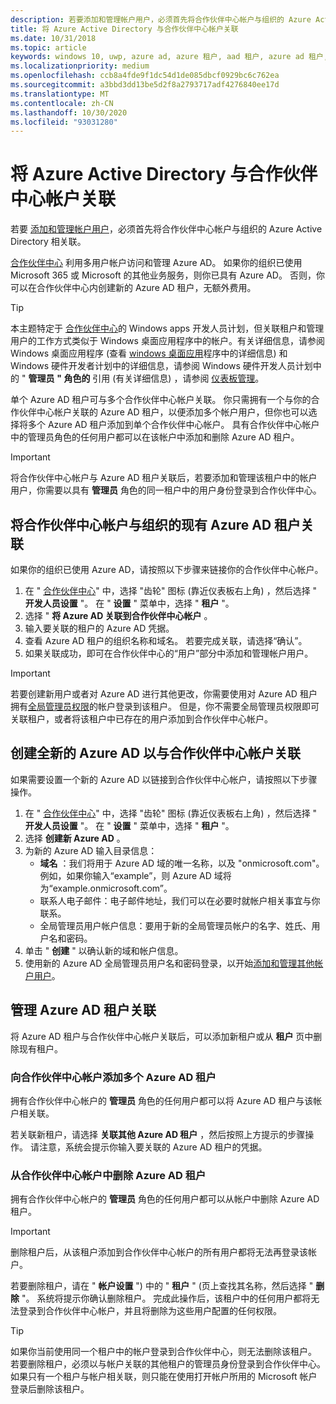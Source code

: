 ```yaml
---
description: 若要添加和管理帐户用户，必须首先将合作伙伴中心帐户与组织的 Azure Active Directory 相关联。
title: 将 Azure Active Directory 与合作伙伴中心帐户关联
ms.date: 10/31/2018
ms.topic: article
keywords: windows 10, uwp, azure ad, azure 租户, aad 租户, azure ad 租户, 租户管理, 租户
ms.localizationpriority: medium
ms.openlocfilehash: ccb8a4fde9f1dc54d1de085dbcf0929bc6c762ea
ms.sourcegitcommit: a3bbd3dd13be5d2f8a2793717adf4276840ee17d
ms.translationtype: MT
ms.contentlocale: zh-CN
ms.lasthandoff: 10/30/2020
ms.locfileid: "93031280"
---
```

# <a name="associate-azure-active-directory-with-your-partner-center-account"></a>将 Azure Active Directory 与合作伙伴中心帐户关联

若要 [添加和管理帐户用户](add-users-groups-and-azure-ad-applications.md)，必须首先将合作伙伴中心帐户与组织的 Azure Active Directory 相关联。 

[合作伙伴中心](https://partner.microsoft.com/dashboard) 利用多用户帐户访问和管理 Azure AD。 如果你的组织已使用 Microsoft 365 或 Microsoft 的其他业务服务，则你已具有 Azure AD。 否则，你可以在合作伙伴中心内创建新的 Azure AD 租户，无额外费用。

> [!TIP]
> 本主题特定于 [合作伙伴中心](https://partner.microsoft.com/dashboard)的 Windows apps 开发人员计划，但关联租户和管理用户的工作方式类似于 Windows 桌面应用程序中的帐户。有关详细信息，请参阅 Windows 桌面应用程序 (查看 [windows 桌面应用](/windows/desktop/appxpkg/windows-desktop-application-program#add-and-manage-account-users)程序中的详细信息) 和 Windows 硬件开发者计划中的详细信息，请参阅 Windows 硬件开发人员计划中的 " **管理员** **" 角色的** 引用 (有关详细信息) ，请参阅 [仪表板管理](/windows-hardware/drivers/dashboard/dashboard-administration)。

单个 Azure AD 租户可与多个合作伙伴中心帐户关联。 你只需拥有一个与你的合作伙伴中心帐户关联的 Azure AD 租户，以便添加多个帐户用户，但你也可以选择将多个 Azure AD 租户添加到单个合作伙伴中心帐户。 具有合作伙伴中心帐户中的管理员角色的任何用户都可以在该帐户中添加和删除 Azure AD 租户。

> [!IMPORTANT]
> 将合作伙伴中心帐户与 Azure AD 租户关联后，若要添加和管理该租户中的帐户用户，你需要以具有 **管理员** 角色的同一租户中的用户身份登录到合作伙伴中心。


## <a name="associate-your-partner-center-account-with-your-organizations-existing-azure-ad-tenant"></a>将合作伙伴中心帐户与组织的现有 Azure AD 租户关联

如果你的组织已使用 Azure AD，请按照以下步骤来链接你的合作伙伴中心帐户。

1.  在 " [合作伙伴中心](https://partner.microsoft.com/dashboard)" 中，选择 "齿轮" 图标 (靠近仪表板右上角) ，然后选择 " **开发人员设置** "。 在 " **设置** " 菜单中，选择 " **租户** "。
2.  选择 " **将 Azure AD 关联到合作伙伴中心帐户** 。
3.  输入要关联的租户的 Azure AD 凭据。
4.  查看 Azure AD 租户的组织名称和域名。 若要完成关联，请选择“确认”。
5.  如果关联成功，即可在合作伙伴中心的“用户”部分中添加和管理帐户用户。

> [!IMPORTANT]
> 若要创建新用户或者对 Azure AD 进行其他更改，你需要使用对 Azure AD 租户拥有[全局管理员权限](/azure/active-directory/users-groups-roles/directory-assign-admin-roles)的帐户登录到该租户。 但是，你不需要全局管理员权限即可关联租户，或者将该租户中已存在的用户添加到合作伙伴中心帐户。


## <a name="create-a-brand-new-azure-ad-to-associate-with-your-partner-center-account"></a>创建全新的 Azure AD 以与合作伙伴中心帐户关联

如果需要设置一个新的 Azure AD 以链接到合作伙伴中心帐户，请按照以下步骤操作。

1.  在 " [合作伙伴中心](https://partner.microsoft.com/dashboard)" 中，选择 "齿轮" 图标 (靠近仪表板右上角) ，然后选择 " **开发人员设置** "。 在 " **设置** " 菜单中，选择 " **租户** "。
2.  选择 **创建新 Azure AD** 。
3.  为新的 Azure AD 输入目录信息：
    - **域名** ：我们将用于 Azure AD 域的唯一名称，以及 "onmicrosoft.com"。 例如，如果你输入“example”，则 Azure AD 域将为“example.onmicrosoft.com”。
    - 联系人电子邮件：电子邮件地址，我们可以在必要时就帐户相关事宜与你联系。
    - 全局管理员用户帐户信息：要用于新的全局管理员帐户的名字、姓氏、用户名和密码。
4.  单击 " **创建** " 以确认新的域和帐户信息。
5.  使用新的 Azure AD 全局管理员用户名和密码登录，以开始[添加和管理其他帐户用户](add-users-groups-and-azure-ad-applications.md)。


## <a name="manage-azure-ad-tenant-associations"></a>管理 Azure AD 租户关联

将 Azure AD 租户与合作伙伴中心帐户关联后，可以添加新租户或从 **租户** 页中删除现有租户。


### <a name="add-multiple-azure-ad-tenants-to-your-partner-center-account"></a>向合作伙伴中心帐户添加多个 Azure AD 租户

拥有合作伙伴中心帐户的 **管理员** 角色的任何用户都可以将 Azure AD 租户与该帐户相关联。

若关联新租户，请选择 **关联其他 Azure AD 租户** ，然后按照上方提示的步骤操作。 请注意，系统会提示你输入要关联的 Azure AD 租户的凭据。


### <a name="remove-an-azure-ad-tenant-from-your-partner-center-account"></a>从合作伙伴中心帐户中删除 Azure AD 租户

拥有合作伙伴中心帐户的 **管理员** 角色的任何用户都可以从帐户中删除 Azure AD 租户。

> [!IMPORTANT]
> 删除租户后，从该租户添加到合作伙伴中心帐户的所有用户都将无法再登录该帐户。 

若要删除租户，请在 " **帐户设置** ") 中的 " **租户** " (页上查找其名称，然后选择 " **删除** "。 系统将提示你确认删除租户。 完成此操作后，该租户中的任何用户都将无法登录到合作伙伴中心帐户，并且将删除为这些用户配置的任何权限。

> [!TIP]
> 如果你当前使用同一个租户中的帐户登录到合作伙伴中心，则无法删除该租户。 若要删除租户，必须以与帐户关联的其他租户的管理员身份登录到合作伙伴中心。 如果只有一个租户与帐户相关联，则只能在使用打开帐户所用的 Microsoft 帐户登录后删除该租户。
